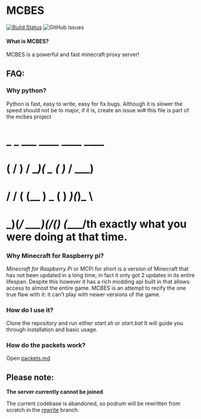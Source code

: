 # MCBES

[![Build Status](https://travis-ci.org/Mcbes/MCBES.svg?branch=master)](https://travis-ci.org/mcpi-devs/MCBES) ![GitHub issues](https://img.shields.io/github/issues-raw/mcpi-revival/mcbes)


#### What is MCBES?
MCBES is a powerful and fast minecraft proxy server!

## FAQ:
### Why python?
Python is fast, easy to write, easy for fix bugs. Although it is slower the speed should not be to major, if it is, create an issue wi# this file is part of the mcbes project
#   _  _   ___  ____  ____      ____ 
#  ( \/ ) / __)(  _ \(  __)___ / ___)
#  / \/ \( (__  ) _ ( ) _)(___)\___ \
#  \_)(_/ \___)(____/(____)    (____/th exactly what you were doing at that time.

### Why Minecraft for Raspberry pi?
*Minecraft for Raspberry Pi* or MCPi for short is a version of Minecraft that has not been updated in a long time; in fact it only got 2 updates in its entire lifespan. Despite this however it has a rich modding api built in that allows access to almost the entire game. 
MCBES is an attempt to recify the one true flaw with it: it can't play with newer versions of the game. 

### How do I use it?
Clone the repository and run either *start.sh* or *start.bat*
It will guide you through installation and basic usage.

### How do the packets work?
Open [packets.md](https://github.com/mcpi-revival/MCBES/blob/master/packets.md)

## Please note:
**The server currently cannot be joined**

The current codebase is abandoned, so podrum will be rewritten from scratch in the [rewrite](https://github.com/MCPI-Revival/MCBES/tree/rewrite) branch.
